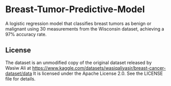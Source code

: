 # Breast-Tumor-Predictive-Model

A logistic regression model that classifies breast tumors as benign or malignant using 30 measurements from the Wisconsin dataset, achieving a 97% accuracy rate.

## License

The dataset is an unmodified copy of the original dataset released by Wasiw Ali at https://www.kaggle.com/datasets/wasiqaliyasir/breast-cancer-dataset/data
It is licensed under the Apache License 2.0.
See the LICENSE file for details.
